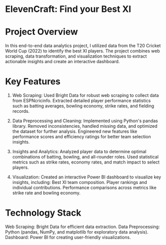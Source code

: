 # ElevenCraft: Find your Best XI

# Project Overview
In this end-to-end data analytics project, I utilized data from the T20 Cricket World Cup (2022) to identify the best XI players.
The project combines web scraping, data transformation, and visualization techniques to extract actionable insights and create an interactive dashboard.

# Key Features
1) Web Scraping:
    Used Bright Data for robust web scraping to collect data from ESPNcricinfo.
    Extracted detailed player performance statistics such as batting averages, bowling economy, strike rates, and fielding records.

2) Data Preprocessing and Cleaning:
    Implemented using Python's pandas library.
    Removed inconsistencies, handled missing data, and optimized the dataset for further analysis.
    Engineered new features like performance scores and efficiency ratings for better team selection insights.

3) Insights and Analytics:
    Analyzed player data to determine optimal combinations of batting, bowling, and all-rounder roles.
    Used statistical metrics such as strike rates, economy rates, and match impact to select players.

4) Visualization:
    Created an interactive Power BI dashboard to visualize key insights, including:
        Best XI team composition.
        Player rankings and individual contributions.
        Performance comparisons across metrics like strike rate and bowling economy.

# Technology Stack
Web Scraping: Bright Data for efficient data extraction.
Data Preprocessing: Python (pandas, NumPy, and matplotlib for exploratory data analysis).
Dashboard: Power BI for creating user-friendly visualizations.
